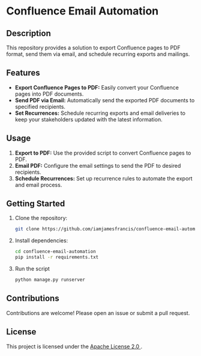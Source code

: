 # Confluence Email Automation

## Description

This repository provides a solution to export Confluence pages to PDF format, send them via email, and schedule recurring exports and mailings.

## Features

- **Export Confluence Pages to PDF:** Easily convert your Confluence pages into PDF documents.
- **Send PDF via Email:** Automatically send the exported PDF documents to specified recipients.
- **Set Recurrences:** Schedule recurring exports and email deliveries to keep your stakeholders updated with the latest information.

## Usage

1. **Export to PDF:** Use the provided script to convert Confluence pages to PDF.
2. **Email PDF:** Configure the email settings to send the PDF to desired recipients.
3. **Schedule Recurrences:** Set up recurrence rules to automate the export and email process.

## Getting Started

1. Clone the repository:
   ```sh
   git clone https://github.com/iamjamesfrancis/confluence-email-automation.git
   ```
   
2. Install dependencies:
   ```sh
   cd confluence-email-automation
   pip install -r requirements.txt
   ```
4. Run the script
   ```sh
   python manage.py runserver
    ```

## Contributions

Contributions are welcome! Please open an issue or submit a pull request.

## License

This project is licensed under the [Apache License 2.0
](https://github.com/iamjamesfrancis/confluence-email-automation/blob/main/LICENSE).
